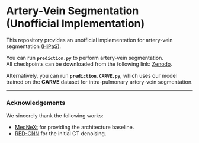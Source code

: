 # Artery-Vein Segmentation (Unofficial Implementation)

This repository provides an unofficial implementation for artery-vein segmentation ([HiPaS](https://github.com/Arturia-Pendragon-Iris/HiPaS_AV_Segmentation)).  

You can run **`prediction.py`** to perform artery-vein segmentation.  
All checkpoints can be downloaded from the following link: [Zenodo](https://zenodo.org/records/17073997).  

Alternatively, you can run **`prediction.CARVE.py`**, which uses our model trained on the **CARVE** dataset for intra-pulmonary artery-vein segmentation.  

---

### Acknowledgements
We sincerely thank the following works:  
- [MedNeXt](https://github.com/MIC-DKFZ/MedNeXt) for providing the architecture baseline.  
- [RED-CNN](https://github.com/SSinyu/RED-CNN) for the initial CT denoising.  

